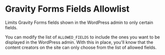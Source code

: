 # Gravity Forms Fields Allowlist

Limits Gravity Forms fields shown in the WordPress admin to only certain fields.

You can modify the list of `ALLOWED_FIELDS` to include the ones you want to be displayed in the WordPress admin. With this in place, you'll know that the content creators on the site can only choose from the list of allowed fields.
